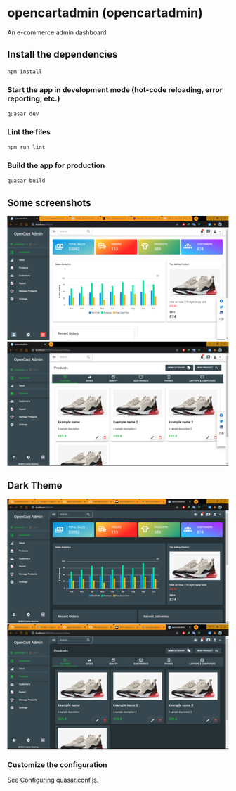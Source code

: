 # opencartadmin (opencartadmin)

An e-commerce admin dashboard

## Install the dependencies
```bash
npm install
```

### Start the app in development mode (hot-code reloading, error reporting, etc.)
```bash
quasar dev
```

### Lint the files
```bash
npm run lint
```

### Build the app for production
```bash
quasar build
```
## Some screenshots
<img src="https://github.com/EzekielWachira/open-cart-admin/blob/main/Screenshot%20(1093).png" />
<img src="https://github.com/EzekielWachira/open-cart-admin/blob/main/Screenshot%20(1097).png" />

## Dark Theme
<img src="https://github.com/EzekielWachira/open-cart-admin/blob/main/Screenshot%20(1101).png" />
<img src="https://github.com/EzekielWachira/open-cart-admin/blob/main/Screenshot%20(1102).png" />

### Customize the configuration
See [Configuring quasar.conf.js](https://quasar.dev/quasar-cli/quasar-conf-js).
